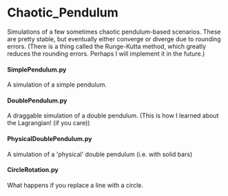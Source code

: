 # Chaotic_Pendulum
Simulations of a few sometimes chaotic pendulum-based scenarios.
These are pretty stable, but eventually either converge or diverge due to rounding errors.
(There is a thing called the Runge-Kutta method, which greatly reduces the rounding errors. Perhaps I will implement it in the future.)

#### SimplePendulum.py
A simulation of a simple pendulum.
#### DoublePendulum.py
A draggable simulation of a double pendulum. (This is how I learned about the Lagrangian! (if you care))
#### PhysicalDoublePendulum.py
A simulation of a 'physical' double pendulum (i.e. with solid bars)
#### CircleRotation.py
What happens if you replace a line with a circle.

